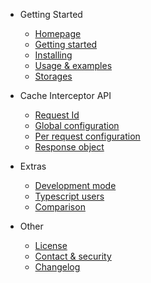- Getting Started

  - [Homepage](/ 'Homepage')
  - [Getting started](pages/getting-started.md 'Getting Started')
  - [Installing](pages/installing.md 'Installing')
  - [Usage & examples](pages/usage-examples.md 'Usage and examples')
  - [Storages](pages/storages.md 'Custom storages')

- Cache Interceptor API

  - [Request Id](pages/request-id.md 'Request Id')
  - [Global configuration](pages/global-configuration.md 'Global configuration')
  - [Per request configuration](pages/per-request-configuration.md 'Per request configuration')
  - [Response object](pages/response-object.md 'Response object')

- Extras

  - [Development mode](pages/development-mode.md 'Development mode')
  - [Typescript users](pages/typescript-users.md 'Typescript users')
  - [Comparison](pages/comparison.md 'Comparison')

- Other

  - [License](pages/license.md 'License')
  - [Contact & security](pages/contact.md 'Contact & security')
  - [Changelog](pages/changelog.md 'Changelog')
